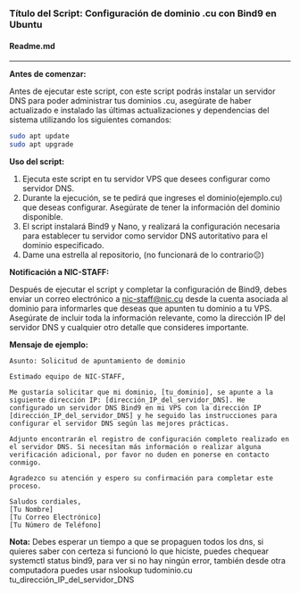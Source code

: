 ### Título del Script: Configuración de dominio .cu con Bind9 en Ubuntu

#### Readme.md

---

**Antes de comenzar:**

Antes de ejecutar este script, con este script podrás instalar un servidor DNS para poder administrar tus dominios .cu, asegúrate de haber actualizado e instalado las últimas actualizaciones y dependencias del sistema utilizando los siguientes comandos:

```bash
sudo apt update
sudo apt upgrade
```

**Uso del script:**

1. Ejecuta este script en tu servidor VPS que desees configurar como servidor DNS.
2. Durante la ejecución, se te pedirá que ingreses el dominio(ejemplo.cu) que deseas configurar. Asegúrate de tener la información del dominio disponible.
3. El script instalará Bind9 y Nano, y realizará la configuración necesaria para establecer tu servidor como servidor DNS autoritativo para el dominio especificado.
4. Dame una estrella al repositorio, (no funcionará de lo contrario😔)

**Notificación a NIC-STAFF:**

Después de ejecutar el script y completar la configuración de Bind9, debes enviar un correo electrónico a nic-staff@nic.cu desde la cuenta asociada al dominio para informarles que deseas que apunten tu dominio a tu VPS. Asegúrate de incluir toda la información relevante, como la dirección IP del servidor DNS y cualquier otro detalle que consideres importante.

**Mensaje de ejemplo:**

```plaintext
Asunto: Solicitud de apuntamiento de dominio

Estimado equipo de NIC-STAFF,

Me gustaría solicitar que mi dominio, [tu_dominio], se apunte a la siguiente dirección IP: [dirección_IP_del_servidor_DNS]. He configurado un servidor DNS Bind9 en mi VPS con la dirección IP [dirección_IP_del_servidor_DNS] y he seguido las instrucciones para configurar el servidor DNS según las mejores prácticas.

Adjunto encontrarán el registro de configuración completo realizado en el servidor DNS. Si necesitan más información o realizar alguna verificación adicional, por favor no duden en ponerse en contacto conmigo.

Agradezco su atención y espero su confirmación para completar este proceso.

Saludos cordiales,
[Tu Nombre]
[Tu Correo Electrónico]
[Tu Número de Teléfono]
```

**Nota:** Debes esperar un tiempo a que se propaguen todos los dns, si quieres saber con certeza si funcionó lo que hiciste, puedes chequear systemctl status bind9, para ver si no hay ningún error, también desde otra computadora puedes usar nslookup tudominio.cu tu_dirección_IP_del_servidor_DNS
